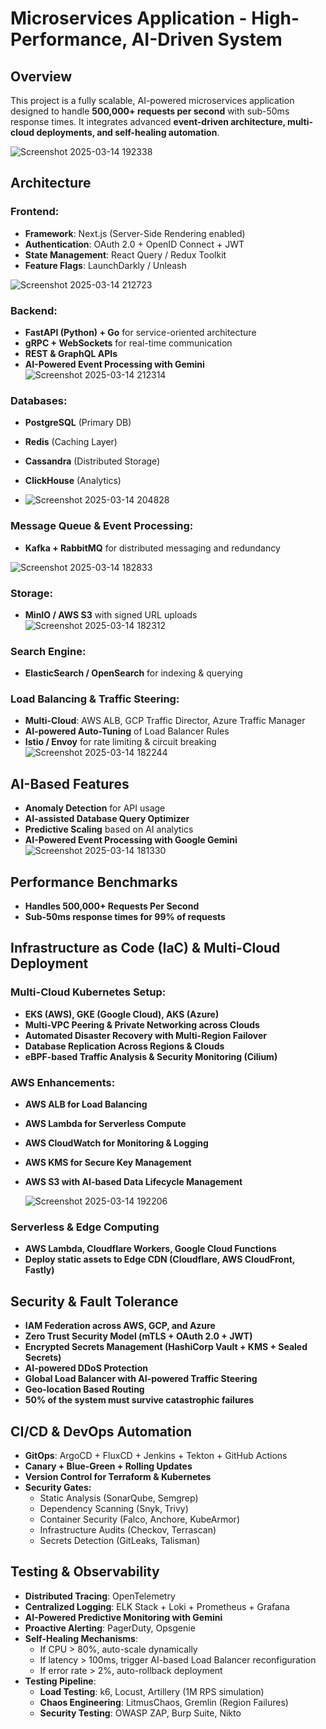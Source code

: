 # Microservices Application - High-Performance, AI-Driven System

## Overview
This project is a fully scalable, AI-powered microservices application designed to handle **500,000+ requests per second** with sub-50ms response times. It integrates advanced **event-driven architecture, multi-cloud deployments, and self-healing automation**.



![Screenshot 2025-03-14 192338](https://github.com/user-attachments/assets/8124ccf0-af91-4a29-b193-8ffc6be25347)





## Architecture
### **Frontend:**
- **Framework**: Next.js (Server-Side Rendering enabled)
- **Authentication**: OAuth 2.0 + OpenID Connect + JWT
- **State Management**: React Query / Redux Toolkit
- **Feature Flags**: LaunchDarkly / Unleash

![Screenshot 2025-03-14 212723](https://github.com/user-attachments/assets/1e521752-2f0b-401a-ad5d-c9bea1377efc)



### **Backend:**
- **FastAPI (Python) + Go** for service-oriented architecture
- **gRPC + WebSockets** for real-time communication
- **REST & GraphQL APIs**
- **AI-Powered Event Processing with Gemini**
![Screenshot 2025-03-14 212314](https://github.com/user-attachments/assets/27cdd339-b4db-45c9-a037-9609e91cabe2)


### **Databases:**
- **PostgreSQL** (Primary DB)
- **Redis** (Caching Layer)
- **Cassandra** (Distributed Storage)
- **ClickHouse** (Analytics)

- ![Screenshot 2025-03-14 204828](https://github.com/user-attachments/assets/04e7b116-3c77-40c7-972d-5f8d82ce4468)

### **Message Queue & Event Processing:**
- **Kafka + RabbitMQ** for distributed messaging and redundancy

![Screenshot 2025-03-14 182833](https://github.com/user-attachments/assets/744fcff4-5812-4c5f-ac79-54e394c206d4)


### **Storage:**
- **MinIO / AWS S3** with signed URL uploads
![Screenshot 2025-03-14 182312](https://github.com/user-attachments/assets/909aa1f2-560c-4e31-8ae0-0e7a5d67e1af)

### **Search Engine:**
- **ElasticSearch / OpenSearch** for indexing & querying

### **Load Balancing & Traffic Steering:**
- **Multi-Cloud**: AWS ALB, GCP Traffic Director, Azure Traffic Manager
- **AI-powered Auto-Tuning** of Load Balancer Rules
- **Istio / Envoy** for rate limiting & circuit breaking
![Screenshot 2025-03-14 182244](https://github.com/user-attachments/assets/81f10483-5f43-475b-87a2-76011d0c4d7f)

## AI-Based Features
- **Anomaly Detection** for API usage
- **AI-assisted Database Query Optimizer**
- **Predictive Scaling** based on AI analytics
- **AI-Powered Event Processing with Google Gemini**
![Screenshot 2025-03-14 181330](https://github.com/user-attachments/assets/2c88e2de-9bbc-4a56-b3f1-82f07a959671)
## Performance Benchmarks
- **Handles 500,000+ Requests Per Second**
- **Sub-50ms response times for 99% of requests**

## **Infrastructure as Code (IaC) & Multi-Cloud Deployment**
### **Multi-Cloud Kubernetes Setup:**
- **EKS (AWS), GKE (Google Cloud), AKS (Azure)**
- **Multi-VPC Peering & Private Networking across Clouds**
- **Automated Disaster Recovery with Multi-Region Failover**
- **Database Replication Across Regions & Clouds**
- **eBPF-based Traffic Analysis & Security Monitoring (Cilium)**

### **AWS Enhancements:**
- **AWS ALB for Load Balancing**
- **AWS Lambda for Serverless Compute**
- **AWS CloudWatch for Monitoring & Logging**
- **AWS KMS for Secure Key Management**
- **AWS S3 with AI-based Data Lifecycle Management**

  ![Screenshot 2025-03-14 192206](https://github.com/user-attachments/assets/3f52eb5d-893c-4365-9bf2-1551ce3cbb0c)

### **Serverless & Edge Computing**
- **AWS Lambda, Cloudflare Workers, Google Cloud Functions**
- **Deploy static assets to Edge CDN (Cloudflare, AWS CloudFront, Fastly)**

## **Security & Fault Tolerance**
- **IAM Federation across AWS, GCP, and Azure**
- **Zero Trust Security Model (mTLS + OAuth 2.0 + JWT)**
- **Encrypted Secrets Management (HashiCorp Vault + KMS + Sealed Secrets)**
- **AI-powered DDoS Protection**
- **Global Load Balancer with AI-powered Traffic Steering**
- **Geo-location Based Routing**
- **50% of the system must survive catastrophic failures**

## **CI/CD & DevOps Automation**
- **GitOps**: ArgoCD + FluxCD + Jenkins + Tekton + GitHub Actions
- **Canary + Blue-Green + Rolling Updates**
- **Version Control for Terraform & Kubernetes**
- **Security Gates:**
  - Static Analysis (SonarQube, Semgrep)
  - Dependency Scanning (Snyk, Trivy)
  - Container Security (Falco, Anchore, KubeArmor)
  - Infrastructure Audits (Checkov, Terrascan)
  - Secrets Detection (GitLeaks, Talisman)

## **Testing & Observability**
- **Distributed Tracing**: OpenTelemetry
- **Centralized Logging**: ELK Stack + Loki + Prometheus + Grafana
- **AI-Powered Predictive Monitoring with Gemini**
- **Proactive Alerting**: PagerDuty, Opsgenie
- **Self-Healing Mechanisms**:
  - If CPU > 80%, auto-scale dynamically
  - If latency > 100ms, trigger AI-based Load Balancer reconfiguration
  - If error rate > 2%, auto-rollback deployment
- **Testing Pipeline**:
  - **Load Testing**: k6, Locust, Artillery (1M RPS simulation)
  - **Chaos Engineering**: LitmusChaos, Gremlin (Region Failures)
  - **Security Testing**: OWASP ZAP, Burp Suite, Nikto

